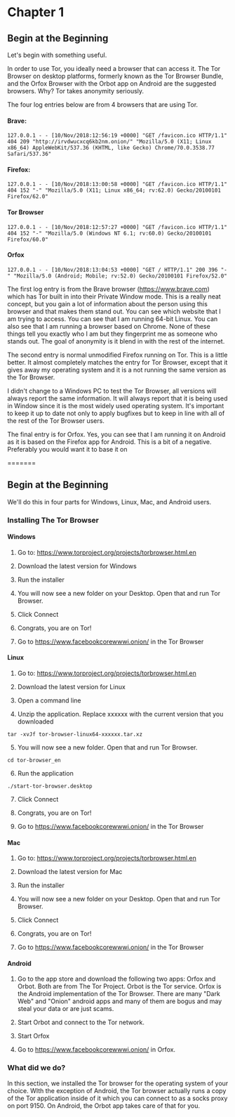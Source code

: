# Chapter 1 
## Begin at the Beginning

Let's begin with something useful.

In order to use Tor, you ideally need a browser that can access it. The Tor Browser on desktop platforms, formerly known as the Tor Browser Bundle, and the Orfox Browser with the Orbot app on Android are the suggested browsers. Why? Tor takes anonymity seriously.

The four log entries below are from 4 browsers that are using Tor.

#### Brave:
`127.0.0.1 - - [10/Nov/2018:12:56:19 +0000] "GET /favicon.ico HTTP/1.1" 404 209 "http://irvdwucxcq6kb2nm.onion/" "Mozilla/5.0 (X11; Linux x86_64) AppleWebKit/537.36 (KHTML, like Gecko) Chrome/70.0.3538.77 Safari/537.36"`

#### Firefox:
`127.0.0.1 - - [10/Nov/2018:13:00:58 +0000] "GET /favicon.ico HTTP/1.1" 404 152 "-" "Mozilla/5.0 (X11; Linux x86_64; rv:62.0) Gecko/20100101 Firefox/62.0"`

#### Tor Browser
`127.0.0.1 - - [10/Nov/2018:12:57:27 +0000] "GET /favicon.ico HTTP/1.1" 404 152 "-" "Mozilla/5.0 (Windows NT 6.1; rv:60.0) Gecko/20100101 Firefox/60.0"`

#### Orfox
`127.0.0.1 - - [10/Nov/2018:13:04:53 +0000] "GET / HTTP/1.1" 200 396 "-" "Mozilla/5.0 (Android; Mobile; rv:52.0) Gecko/20100101 Firefox/52.0"`

The first log entry is from the Brave browser (https://www.brave.com) which has Tor built in into their Private Window mode. This is a really neat concept, but you gain a lot of information about the person using this browser and that makes them stand out. You can see which website that I am trying to access. You can see that I am running 64-bit Linux. You can also see that I am running a browser based on Chrome. None of these things tell you exactly who I am but they fingerprint me as someone who stands out. The goal of anonymity is it blend in with the rest of the internet.

The second entry is normal unmodified Firefox running on Tor. This is a little better. It almost completely matches the entry for Tor Browser, except that it gives away my operating system and it is a not running the same version as the Tor Browser.

I didn't change to a Windows PC to test the Tor Browser, all versions will always report the same information. It will always report that it is being used in Window since it is the most widely used operating system. It's important to keep it up to date not only to apply bugfixes but to keep in line with all of the rest of the Tor Browser users.

The final entry is for Orfox. Yes, you can see that I am running it on Android as it is based on the Firefox app for Android. This is a bit of a negative. Preferably you would want it to base it on

=======
## Begin at the Beginning

We'll do this in four parts for Windows, Linux, Mac, and Android users.

### Installing The Tor Browser

#### Windows

1. Go to: https://www.torproject.org/projects/torbrowser.html.en

2. Download the latest version for Windows

3. Run the installer

4. You will now see a new folder on your Desktop. Open that and run Tor Browser.

5. Click Connect

6. Congrats, you are on Tor!

7. Go to https://www.facebookcorewwwi.onion/ in the Tor Browser

#### Linux

1. Go to: https://www.torproject.org/projects/torbrowser.html.en

2. Download the latest version for Linux

3. Open a command line

4. Unzip the application. Replace xxxxxx with the current version that you downloaded

`tar -xvJf tor-browser-linux64-xxxxxx.tar.xz`

5. You will now see a new folder. Open that and run Tor Browser.

`cd tor-browser_en`

6. Run the application

`./start-tor-browser.desktop`

7. Click Connect

8. Congrats, you are on Tor!

9. Go to https://www.facebookcorewwwi.onion/ in the Tor Browser

#### Mac

1. Go to: https://www.torproject.org/projects/torbrowser.html.en

2. Download the latest version for Mac

3. Run the installer

4. You will now see a new folder on your Desktop. Open that and run Tor Browser.

5. Click Connect

6. Congrats, you are on Tor!

7. Go to https://www.facebookcorewwwi.onion/ in the Tor Browser

#### Android

1. Go to the app store and download the following two apps: Orfox
   and Orbot. Both are from The Tor Project. Orbot is the Tor service. Orfox is the Android implementation of the Tor Browser. There are many "Dark Web" and "Onion" android apps and many of them are bogus and may steal your data or are just scams.

2. Start Orbot and connect to the Tor network.

3. Start Orfox

4. Go to https://www.facebookcorewwwi.onion/ in Orfox.



### What did we do?

In this section, we installed the Tor browser for the operating system of your choice. WIth the exception of Android, the Tor browser actually runs a copy of the Tor application inside of it which you can connect to as a socks proxy on port 9150. On Android, the Orbot app takes care of that for you.
